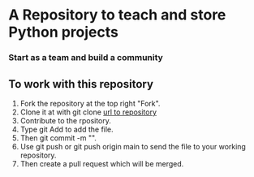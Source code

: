 # A Repository to teach and store Python projects
### Start as a team and build a community
## To work with this repository
1. Fork the repository at the top right "Fork".
2. Clone it at with git clone [url to repository](https://github.com/Andy-Kin3/Pytut.git)
3. Contribute to the rpository.
4. Type git Add <name of the file> to add the file.
5. Then git commit -m "<Commit message>".
6. Use git push or git push origin main to send the file to your working repository.
7. Then create a pull request which will be merged.

